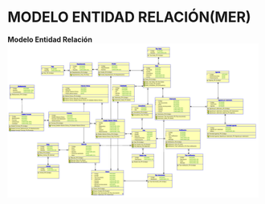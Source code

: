 # MODELO ENTIDAD RELACIÓN(MER) 

**Modelo Entidad Relación**
<br>
<img src="Vista logica/Images/Mer.pdf" alt="MER" width="500">
